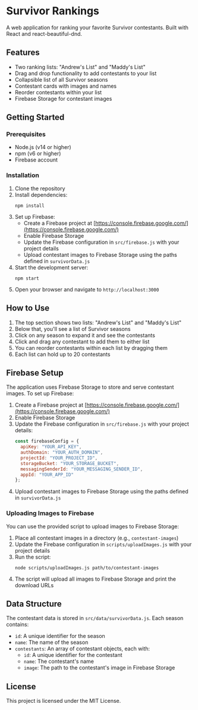 # Survivor Rankings

A web application for ranking your favorite Survivor contestants. Built with React and react-beautiful-dnd.

## Features

- Two ranking lists: "Andrew's List" and "Maddy's List"
- Drag and drop functionality to add contestants to your list
- Collapsible list of all Survivor seasons
- Contestant cards with images and names
- Reorder contestants within your list
- Firebase Storage for contestant images

## Getting Started

### Prerequisites

- Node.js (v14 or higher)
- npm (v6 or higher)
- Firebase account

### Installation

1. Clone the repository
2. Install dependencies:
   ```
   npm install
   ```
3. Set up Firebase:
   - Create a Firebase project at [https://console.firebase.google.com/](https://console.firebase.google.com/)
   - Enable Firebase Storage
   - Update the Firebase configuration in `src/firebase.js` with your project details
   - Upload contestant images to Firebase Storage using the paths defined in `survivorData.js`
4. Start the development server:
   ```
   npm start
   ```
5. Open your browser and navigate to `http://localhost:3000`

## How to Use

1. The top section shows two lists: "Andrew's List" and "Maddy's List"
2. Below that, you'll see a list of Survivor seasons
3. Click on any season to expand it and see the contestants
4. Click and drag any contestant to add them to either list
5. You can reorder contestants within each list by dragging them
6. Each list can hold up to 20 contestants

## Firebase Setup

The application uses Firebase Storage to store and serve contestant images. To set up Firebase:

1. Create a Firebase project at [https://console.firebase.google.com/](https://console.firebase.google.com/)
2. Enable Firebase Storage
3. Update the Firebase configuration in `src/firebase.js` with your project details:
   ```javascript
   const firebaseConfig = {
     apiKey: "YOUR_API_KEY",
     authDomain: "YOUR_AUTH_DOMAIN",
     projectId: "YOUR_PROJECT_ID",
     storageBucket: "YOUR_STORAGE_BUCKET",
     messagingSenderId: "YOUR_MESSAGING_SENDER_ID",
     appId: "YOUR_APP_ID"
   };
   ```
4. Upload contestant images to Firebase Storage using the paths defined in `survivorData.js`

### Uploading Images to Firebase

You can use the provided script to upload images to Firebase Storage:

1. Place all contestant images in a directory (e.g., `contestant-images`)
2. Update the Firebase configuration in `scripts/uploadImages.js` with your project details
3. Run the script:
   ```
   node scripts/uploadImages.js path/to/contestant-images
   ```
4. The script will upload all images to Firebase Storage and print the download URLs

## Data Structure

The contestant data is stored in `src/data/survivorData.js`. Each season contains:
- `id`: A unique identifier for the season
- `name`: The name of the season
- `contestants`: An array of contestant objects, each with:
  - `id`: A unique identifier for the contestant
  - `name`: The contestant's name
  - `image`: The path to the contestant's image in Firebase Storage

## License

This project is licensed under the MIT License. 